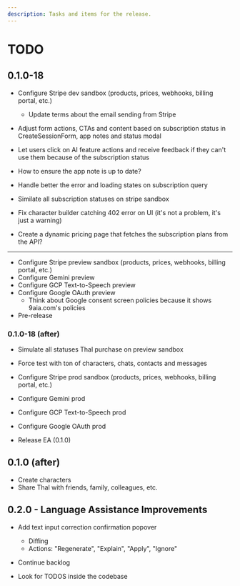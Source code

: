 ```yaml
---
description: Tasks and items for the release.
---
```


# TODO

## 0.1.0-18

- Configure Stripe dev sandbox (products, prices, webhooks, billing portal, etc.)
  - Update terms about the email sending from Stripe

- Adjust form actions, CTAs and content based on subscription status in CreateSessionForm, app notes and status modal
- Let users click on AI feature actions and receive feedback if they can't use them because of the subscription status
- How to ensure the app note is up to date?
- Handle better the error and loading states on subscription query
- Similate all subscription statuses on stripe sandbox
- Fix character builder catching 402 error on UI (it's not a problem, it's just a warning)
- Create a dynamic pricing page that fetches the subscription plans from the API?

- ---

- Configure Stripe preview sandbox (products, prices, webhooks, billing portal, etc.)
- Configure Gemini preview
- Configure GCP Text-to-Speech preview
- Configure Google OAuth preview
  - Think about Google consent screen policies because it shows 9aia.com's policies
- Pre-release

### 0.1.0-18 (after)

- Simulate all statuses Thal purchase on preview sandbox
- Force test with ton of characters, chats, contacts and messages

- Configure Stripe prod sandbox (products, prices, webhooks, billing portal, etc.)
- Configure Gemini prod
- Configure GCP Text-to-Speech prod
- Configure Google OAuth prod
- Release EA (0.1.0)

## 0.1.0 (after)

- Create characters
- Share Thal with friends, family, colleagues, etc.

## 0.2.0 - Language Assistance Improvements

- Add text input correction confirmation popover
  - Diffing
  - Actions: "Regenerate", "Explain", "Apply", "Ignore"

- Continue backlog
- Look for TODOS inside the codebase
